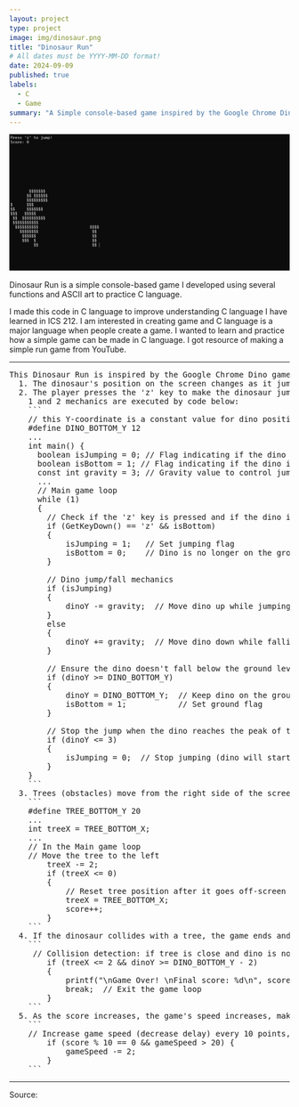 ```yaml
---
layout: project
type: project
image: img/dinosaur.png
title: "Dinosaur Run"
# All dates must be YYYY-MM-DD format!
date: 2024-09-09
published: true
labels:
  - C
  - Game
summary: "A Simple console-based game inspired by the Google Chrome Dino game."
---
```



<img class="img-fluid" src="../img/dino_header.png">

Dinosaur Run is a simple console-based game I developed using several functions and ASCII art to practice C language. 

I made this code in C language to improve understanding C language I have learned in ICS 212. I am interested in creating game and C language is a major language when people create a game. I wanted to learn and practice how a simple game can be made in C language. I got resource of making a simple run game from YouTube. 

<hr>

<pre>
This Dinosaur Run is inspired by the Google Chrome Dino game where the player controls a dinosaur that must jump over obstacles (represented as trees). Mechanics that the game has are described with the following codes :
  1. The dinosaur's position on the screen changes as it jumps and falls back due to gravity.
  2. The player presses the 'z' key to make the dinosaur jump.
    1 and 2 mechanics are executed by code below:
    ```
    // this Y-coordinate is a constant value for dino position where the dino lands (ground level)
    #define DINO_BOTTOM_Y 12
    ...
    int main() {
      boolean isJumping = 0; // Flag indicating if the dino is jumping
      boolean isBottom = 1; // Flag indicating if the dino is on the ground
      const int gravity = 3; // Gravity value to control jump or false speed
      ...
      // Main game loop
      while (1)
      {
        // Check if the 'z' key is pressed and if the dino is on the ground
        if (GetKeyDown() == 'z' && isBottom)
        {
            isJumping = 1;   // Set jumping flag
            isBottom = 0;    // Dino is no longer on the ground
        }

        // Dino jump/fall mechanics
        if (isJumping)
        {
            dinoY -= gravity;  // Move dino up while jumping
        }
        else
        {
            dinoY += gravity;  // Move dino down while falling
        }

        // Ensure the dino doesn't fall below the ground level
        if (dinoY >= DINO_BOTTOM_Y)
        {
            dinoY = DINO_BOTTOM_Y;  // Keep dino on the ground
            isBottom = 1;           // Set ground flag
        }

        // Stop the jump when the dino reaches the peak of the jump
        if (dinoY <= 3)
        {
            isJumping = 0;  // Stop jumping (dino will start falling)
        }
    }
    ```
  3. Trees (obstacles) move from the right side of the screen to the left.
    ```
    #define TREE_BOTTOM_Y 20
    ...
    int treeX = TREE_BOTTOM_X;
    ...
    // In the Main game loop
    // Move the tree to the left
        treeX -= 2;
        if (treeX <= 0) 
        {
            // Reset tree position after it goes off-screen
            treeX = TREE_BOTTOM_X; 
            score++;             
        }
    ```
  4. If the dinosaur collides with a tree, the game ends and displays a "Game Over" message along with the final score.
    ```
     // Collision detection: if tree is close and dino is not high enough, game over
        if (treeX <= 2 && dinoY >= DINO_BOTTOM_Y - 2)
        {
            printf("\nGame Over! \nFinal score: %d\n", score);  // Display final score
            break;  // Exit the game loop
        }
    ```
  5. As the score increases, the game's speed increases, making it progressively faster. 
    ```
    // Increase game speed (decrease delay) every 10 points, making the game harder
        if (score % 10 == 0 && gameSpeed > 20) {
            gameSpeed -= 2;
        }
    ```
</pre>

<hr>

Source: 
